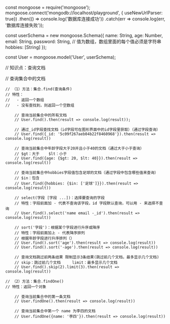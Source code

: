 const mongoose = require('mongoose');
mongoose.connect('mongodb://localhost/playground', { useNewUrlParser: true})
	.then(() => console.log('数据库连接成功'))
	.catch(err => console.log(err, '数据库连接失败'));

const userSchema = new mongoose.Schema({
	name: String,
	age: Number,
	email: String,
	password: String,
	// 值为数组，数组里面的每个值必须是字符串
	hobbies: [String]
});

const User = mongoose.model('User', userSchema);

// 知识点：查询文档

// 查询集合中的文档

    // （1）方法：集合.find(查询条件)
    // 特性：
    //   - 返回一个数组
    //   - 没有查找到，则返回一个空数组

        // 查询当前集合中的所有文档
        // User.find().then(result => console.log(result));

        // 通过_id字段查找文档（id字段可在图形界面中的id字段里获取）（通过字段查询）
        // User.find({_id: '5c09f267aeb04b22f8460968'}).then(result => console.log(result))

        // 查询当前集合中年龄字段大于20并且小于40的文档（通过大于小于查询）
        // $gt：大于    $lt：小于
        // User.find({age: {$gt: 20, $lt: 40}}).then(result => console.log(result))

        // 查询当前集合中hobbies字段值包含足球的文档（通过字段中包含哪些值来查询）
        // $in：包含
        // User.find({hobbies: {$in: ['足球']}}).then(result => console.log(result))

        // select(字段 [字段 ...])：选择要查询的字段 
        // 特性：字段前面加 - 代表不查询该字段，id 字段默认查询，可以用 - 来选择不查询 
        // User.find().select('name email -_id').then(result => console.log(result))

        // sort('字段')：根据某个字段进行升序或降序
        // 特性：字段前面加上 - 代表降序排列
        // 根据年龄字段进行升序排列（）
        // User.find().sort('age').then(result => console.log(result))
        // User.find().sort('-age').then(result => console.log(result))

        // 查询文档跳过前两条结果 限制显示3条结果(跳过前几个文档，最多显示几个文档)
        // skip：跳过前几个文档     limit：最多显示几个文档
        // User.find().skip(2).limit(3).then(result => console.log(result))

    // （2）方法：集合.findOne()
    // 特性：返回一个对象

        // 查询当前集合中的第一条文档
        // User.findOne().then(result => console.log(result))

        // 查询当前集合中第一个 name 为李四的文档
        // User.findOne({name: '李四'}).then(result => console.log(result))